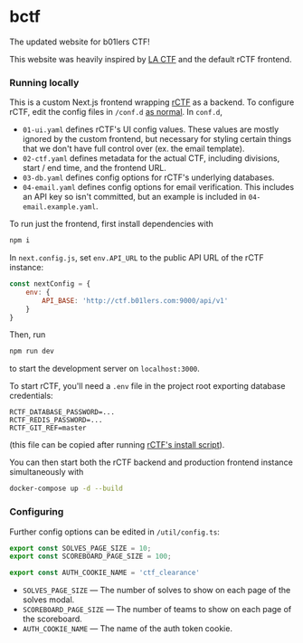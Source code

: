 # bctf

The updated website for b01lers CTF!

This website was heavily inspired by [LA CTF](https://platform.lac.tf/) and the default rCTF frontend.

### Running locally

This is a custom Next.js frontend wrapping [rCTF](https://rctf.redpwn.net/) as a backend. To configure rCTF, edit the
config files in `/conf.d` [as normal](https://rctf.redpwn.net/configuration/). In `conf.d`,

- `01-ui.yaml` defines rCTF's UI config values. These values are mostly ignored by the custom frontend, but necessary
for styling certain things that we don't have full control over (ex. the email template).
- `02-ctf.yaml` defines metadata for the actual CTF, including divisions, start / end time, and the frontend URL.
- `03-db.yaml` defines config options for rCTF's underlying databases.
- `04-email.yaml` defines config options for email verification. This includes an API key so isn't committed, but an
example is included in `04-email.example.yaml`.

To run just the frontend, first install dependencies with
```bash
npm i
```
In `next.config.js`, set `env.API_URL` to the public API URL of the rCTF instance:
```js
const nextConfig = {
    env: {
        API_BASE: 'http://ctf.b01lers.com:9000/api/v1'
    }
}
```
Then, run
```bash
npm run dev
```
to start the development server on `localhost:3000`.

To start rCTF, you'll need a `.env` file in the project root exporting database credentials:
```env
RCTF_DATABASE_PASSWORD=...
RCTF_REDIS_PASSWORD=...
RCTF_GIT_REF=master
```
(this file can be copied after running [rCTF's install script](https://rctf.redpwn.net/installation/)).

You can then start both the rCTF backend and production frontend instance simultaneously with
```bash
docker-compose up -d --build
```

### Configuring
Further config options can be edited in `/util/config.ts`:
```ts
export const SOLVES_PAGE_SIZE = 10;
export const SCOREBOARD_PAGE_SIZE = 100;

export const AUTH_COOKIE_NAME = 'ctf_clearance'
```
- `SOLVES_PAGE_SIZE` — The number of solves to show on each page of the solves modal.
- `SCOREBOARD_PAGE_SIZE` — The number of teams to show on each page of the scoreboard.
- `AUTH_COOKIE_NAME` — The name of the auth token cookie.
